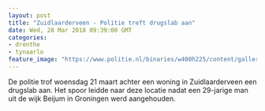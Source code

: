 ```yaml
---
layout: post
title: "Zuidlaarderveen - Politie treft drugslab aan"
date: Wed, 28 Mar 2018 09:39:00 GMT
categories: 
- drenthe 
- tynaarlo 
feature_image: "https://www.politie.nl/binaries/w400h225/content/gallery/politie/stockfotos/drugs/drugslab-onderzocht-door-rechercheurs.jpg"
---
```


De politie trof woensdag 21 maart achter een woning in Zuidlaarderveen een drugslab aan. Het spoor leidde naar deze locatie nadat een 29-jarige man uit de wijk Beijum in Groningen werd aangehouden.
